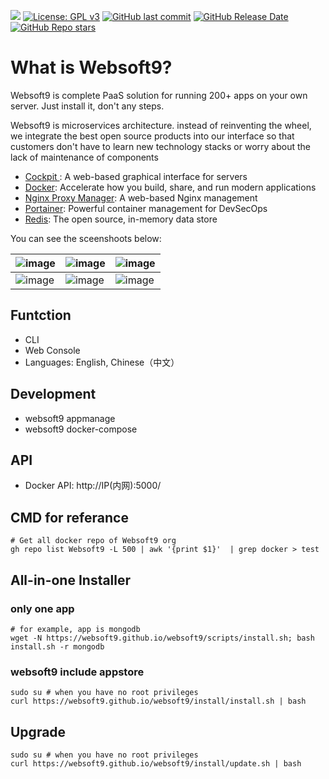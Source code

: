 [![](https://lab.frogg.it/lydra/yunohost/ansible-yunohost/badges/main/pipeline.svg)](https://lab.frogg.it/lydra/yunohost/ansible-yunohost/-/pipelines)
[![License: GPL v3](https://img.shields.io/badge/License-GPL%20v3-blue.svg)](http://www.gnu.org/licenses/gpl-3.0)
[![GitHub last commit](https://img.shields.io/github/last-commit/LydraFr/ansible-yunohost)](https://github.com/LydraFr/ansible-yunohost)
[![GitHub Release Date](https://img.shields.io/github/release-date/LydraFr/ansible-yunohost)](https://github.com/LydraFr/ansible-yunohost)
[![GitHub Repo stars](https://img.shields.io/github/stars/LydraFr/ansible-yunohost?style=social)](https://github.com/LydraFr/ansible-yunohost)

# What is Websoft9?


Websoft9 is complete PaaS solution for running 200+ apps on your own server. Just install it, don't any steps.

Websoft9 is microservices architecture. instead of reinventing the wheel, we integrate the best open source products into our interface so that customers don't have to learn new technology stacks or worry about the lack of maintenance of components

- [Cockpit ](https://cockpit-project.org/): A web-based graphical interface for servers
- [Docker](https://www.docker.com/): Accelerate how you build, share, and run modern applications
- [Nginx Proxy Manager](https://nginxproxymanager.com/): A web-based Nginx management
- [Portainer](https://www.portainer.io/): Powerful container management for DevSecOps
- [Redis](https://redis.io/): The open source, in-memory data store

You can see the sceenshoots below:  

| ![image](https://github.com/Websoft9/websoft9/assets/16741975/8321780c-4824-4e40-997d-676a31534063) | ![image](https://github.com/Websoft9/websoft9/assets/16741975/e842575b-60bc-4b0d-a57b-28c26b16196a) | ![image](https://github.com/Websoft9/websoft9/assets/16741975/c598412a-9529-4286-ba03-6234d6da99b9)|
| ---- | ---- | ---- |
| ![image](https://github.com/Websoft9/websoft9/assets/16741975/7bed3744-1e9f-429e-8678-3714c8c262e2)|![image](https://github.com/Websoft9/websoft9/assets/16741975/a0923c69-2792-4cde-bfaf-bc018b61aee9) | ![image](https://github.com/Websoft9/websoft9/assets/16741975/901efd1c-31a0-4b31-b79c-fc2d441bb679)|



## Funtction

- CLI
- Web Console
- Languages: English, Chinese（中文）

## Development

- websoft9 appmanage
- websoft9 docker-compose

## API

- Docker API: http://IP(内网):5000/

## CMD for referance

```
# Get all docker repo of Websoft9 org
gh repo list Websoft9 -L 500 | awk '{print $1}'  | grep docker > test
```

## All-in-one Installer

### only one app

```
# for example, app is mongodb
wget -N https://websoft9.github.io/websoft9/scripts/install.sh; bash install.sh -r mongodb
```

### websoft9 include appstore

```
sudo su # when you have no root privileges
curl https://websoft9.github.io/websoft9/install/install.sh | bash
```

## Upgrade

```
sudo su # when you have no root privileges
curl https://websoft9.github.io/websoft9/install/update.sh | bash
```
